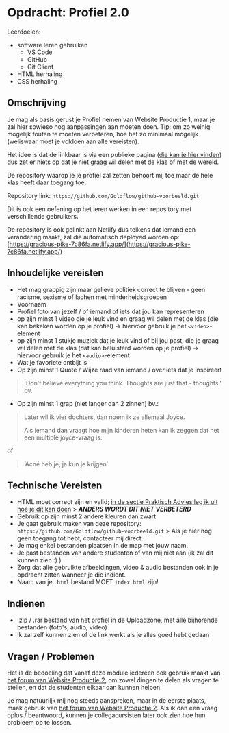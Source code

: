 # Opdracht: Profiel 2.0

Leerdoelen:

- software leren gebruiken
  - VS Code
  - GitHub
  - Git Client
- HTML herhaling
- CSS herhaling

## Omschrijving

Je mag als basis gerust je Profiel nemen van Website Productie 1, maar je zal hier sowieso nog aanpassingen aan moeten doen. Tip: om zo weinig mogelijk fouten te moeten verbeteren, hoe het zo minimaal mogelijk (weliswaar moet je voldoen aan alle vereisten).

Het idee is dat de linkbaar is via een publieke pagina ([die kan je hier vinden](https://gracious-pike-7c86fa.netlify.app/)) dus zet er niets op dat je niet graag wil delen met de klas of met de wereld.

De repository waarop je je profiel zal zetten behoort mij toe maar de hele klas heeft daar toegang toe.

Repository link: `https://github.com/Goldflow/github-voorbeeld.git`

Dit is ook een oefening op het leren werken in een repository met verschillende gebruikers.

De repository is ook gelinkt aan Netlify dus telkens dat iemand een verandering maakt, zal die automatisch deployed worden op: [https://gracious-pike-7c86fa.netlify.app/](https://gracious-pike-7c86fa.netlify.app/)

## Inhoudelijke vereisten

- Het mag grappig zijn maar gelieve politiek correct te blijven - geen racisme, sexisme of lachen met minderheidsgroepen
- Voornaam
- Profiel foto van jezelf / of iemand of iets dat jou kan representeren
- op zijn minst 1 video die je leuk vind en graag wil delen met de klas (die kan bekeken worden op je profiel) -> hiervoor gebruik je het `<video>`-element
- op zijn minst 1 stukje muziek dat je leuk vind of bij jou past, die je graag wil delen met de klas (dat kan beluisterd worden op je profiel) -> hiervoor gebruik je het `<audio>`-element
- Wat je favoriete ontbijt is
- Op zijn minst 1 Quote / Wijze raad van iemand / over iets dat je inspireert

> 'Don't believe everything you think. Thoughts are just that - thoughts.' bv.

- Op zijn minst 1 grap (niet langer dan 2 zinnen) bv.:

> Later wil ik vier dochters, dan noem ik ze allemaal Joyce.
>
> Als iemand dan vraagt hoe mijn kinderen heten kan ik zeggen dat het een multiple joyce-vraag is.

of

> ‘Acné heb je, ja kun je krijgen’

## Technische Vereisten

- HTML moet correct zijn en valid; [in de sectie Praktisch Advies leg ik uit hoe je dit kan doen](https://goldflow.github.io/website-productie-2/praktisch-advies/#html-valideren) > ***ANDERS WORDT DIT NIET VERBETERD***
- Gebruik op zijn minst 2 andere kleuren dan zwart
- Je gaat gebruik maken van deze repository: `https://github.com/Goldflow/github-voorbeeld.git` > Als je hier nog geen toegang tot hebt, contacteer mij direct.
- Je mag enkel bestanden plaatsen in de map met jouw naam.
- Je past bestanden van andere studenten of van mij niet aan (ik zal dit kunnen zien :) )
- Zorg dat alle gebruikte afbeeldingen, video & audio bestanden ook in je opdracht zitten wanneer je die indient.
- Naam van je `.html` bestand MOET `index.html` zijn!

## Indienen

- .zip / .rar bestand van het profiel in de Uploadzone, met alle bijhorende bestanden (foto's, audio, video)
- ik zal zelf kunnen zien of de link werkt als je alles goed hebt gedaan

## Vragen / Problemen

Het is de bedoeling dat vanaf deze module iedereen ook gebruik maakt van [het forum van Website Productie 2](https://cvobrussel.smartschool.be/index.php?module=Forum&file=showforum&function=main&courseID=9365&ssID=1711), om zowel dingen te delen als vragen te stellen, en dat de studenten elkaar dan kunnen helpen.

Je mag natuurlijk mij nog steeds aanspreken, maar in de eerste plaats, maak gebruik van [het forum van Website Productie 2](https://cvobrussel.smartschool.be/index.php?module=Forum&file=showforum&function=main&courseID=9365&ssID=1711). Als ik dan een vraag oplos / beantwoord, kunnen je collegacursisten later ook zien hoe hun probleem op te lossen.